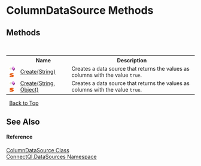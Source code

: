 # ColumnDataSource Methods
 


## Methods
&nbsp;<table><tr><th></th><th>Name</th><th>Description</th></tr><tr><td>![Public method](media/pubmethod.gif "Public method")![Static member](media/static.gif "Static member")</td><td><a href="M_ConnectQl_DataSources_ColumnDataSource_Create">Create(String)</a></td><td>
Creates a data source that returns the values as columns with the value `true`.</td></tr><tr><td>![Public method](media/pubmethod.gif "Public method")![Static member](media/static.gif "Static member")</td><td><a href="M_ConnectQl_DataSources_ColumnDataSource_Create_1">Create(String, Object)</a></td><td>
Creates a data source that returns the values as columns with the value `true`.</td></tr></table>&nbsp;
<a href="#columndatasource-methods">Back to Top</a>

## See Also


#### Reference
<a href="T_ConnectQl_DataSources_ColumnDataSource">ColumnDataSource Class</a><br /><a href="N_ConnectQl_DataSources">ConnectQl.DataSources Namespace</a><br />